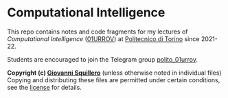 Computational Intelligence
==========================

This repo contains notes and code fragments for my lectures of *Computational Intelligence* ([01URROV](https://didattica.polito.it/pls/portal30/gap.pkg_guide.viewGap?p_cod_ins=01URROV)) at [Politecnico di Torino](https://www.polito.it/) since 2021-22. 

Students are encouraged to join the Telegram group [polito_01urrov](https://t.me/polito_01urrov).

**Copyright (c) [Giovanni Squillero](https://squillero.github.io/)** (unless otherwise noted in individual files)  
Copying and distributing these files are permitted under certain conditions, see the [license](./LICENSE.md) for details.  